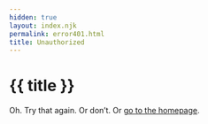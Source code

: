 ```yaml
---
hidden: true
layout: index.njk
permalink: error401.html
title: Unauthorized
---
```

# {{ title }}

Oh. Try that again. Or don’t. Or [go to the homepage](/).